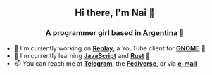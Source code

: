 <div align=center>
  <h2>Hi there, I'm Nai 💖</h3>
  <h3>A programmer girl based in <a href=https://en.wikipedia.org/wiki/Argentina><strong>Argentina</strong></a> 🧉</h4>
</div>

- 🔭 I'm currently working on [**Replay**](https://github.com/naipotato/Replay), a YouTube client for [**GNOME**](https://www.gnome.org) 👣
- 🌱 I'm currently learning [**JavaScript**](https://ecma-international.org/publications-and-standards/standards/ecma-262/) and [**Rust**](https://www.rust-lang.org/) 🦀
- 📫 You can reach me at [**Telegram**](https://t.me/naipotato), the [**Fediverse**](https://transfem.social/@naipotato), or via [**e-mail**](mailto:naiara@naiara.one)

<!--
**naipotato/naipotato** is a ✨ _special_ ✨ repository because its `README.md` (this file) appears on your GitHub profile.

Here are some ideas to get you started:

- 🔭 I’m currently working on ...
- 🌱 I’m currently learning ...
- 👯 I’m looking to collaborate on ...
- 🤔 I’m looking for help with ...
- 💬 Ask me about ...
- 📫 How to reach me: ...
- 😄 Pronouns: ...
- ⚡ Fun fact: ...
-->
